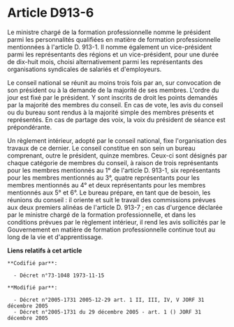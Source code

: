 # Article D913-6

Le ministre chargé de la formation professionnelle nomme le président parmi les personnalités qualifiées en matière de
formation professionnelle mentionnées à l'article D. 913-1. Il nomme également un vice-président parmi les représentants des
régions et un vice-président, pour une durée de dix-huit mois, choisi alternativement parmi les représentants des
organisations syndicales de salariés et d'employeurs.

Le conseil national se réunit au moins trois fois par an, sur convocation de son président ou à la demande de la majorité de
ses membres. L'ordre du jour est fixé par le président. Y sont inscrits de droit les points demandés par la majorité des
membres du conseil. En cas de vote, les avis du conseil ou du bureau sont rendus à la majorité simple des membres présents et
représentés. En cas de partage des voix, la voix du président de séance est prépondérante.

Un règlement intérieur, adopté par le conseil national, fixe l'organisation des travaux de ce dernier. Le conseil constitue
en son sein un bureau comprenant, outre le président, quinze membres. Ceux-ci sont désignés par chaque catégorie de membres
du conseil, à raison de trois représentants pour les membres mentionnés au 1° de l'article D. 913-1, six représentants pour
les membres mentionnés au 3°, quatre représentants pour les membres mentionnés au 4° et deux représentants pour les membres
mentionnés aux 5° et 6°. Le bureau prépare, en tant que de besoin, les réunions du conseil : il oriente et suit le travail
des commissions prévues aux deux premiers alinéas de l'article D. 913-7 ; en cas d'urgence déclarée par le ministre chargé de
la formation professionnelle, et dans les conditions prévues par le règlement intérieur, il rend les avis sollicités par le
Gouvernement en matière de formation professionnelle continue tout au long de la vie et d'apprentissage.

**Liens relatifs à cet article**

	**Codifié par**:

	  - Décret n°73-1048 1973-11-15

	**Modifié par**:

	  - Décret n°2005-1731 2005-12-29 art. 1 II, III, IV, V JORF 31 décembre 2005
	  - Décret n°2005-1731 du 29 décembre 2005 - art. 1 () JORF 31 décembre 2005
